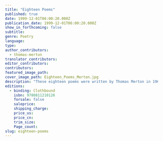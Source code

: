 ```yaml
---
title: "Eighteen Poems"
published: true
date: 1999-12-01T06:00:20.000Z
publication_date: 1999-12-01T06:00:20.000Z
show_in_forthcoming: false
subtitle:
genre: Poetry
language:
type:
author_contributors:
  - thomas-merton
translator_contributors:
editor_contributors:
contributors:
featured_image_path:
cover_image_path: Eighteen_Poems_Merton.jpg
description: "These eighteen poems were written by Thomas Merton in 1966. He entrusted them to a friend, requesting that they be published after his death. "
editions:
  - binding: Clothbound
    isbn: 9780811210126
    forsale: false
    saleprice:
    shipping_charge:
    price_us:
    price_cn:
    trim_size:
    Page_count:
slug: eighteen-poems
---
```


